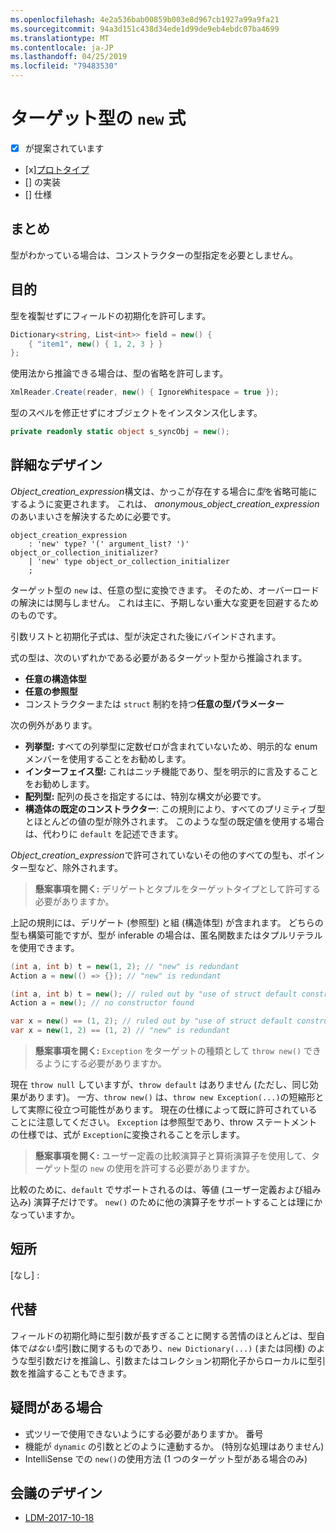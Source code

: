 ```yaml
---
ms.openlocfilehash: 4e2a536bab00859b003e8d967cb1927a99a9fa21
ms.sourcegitcommit: 94a3d151c438d34ede1d99de9eb4ebdc07ba4699
ms.translationtype: MT
ms.contentlocale: ja-JP
ms.lasthandoff: 04/25/2019
ms.locfileid: "79483530"
---
```


# <a name="target-typed-new-expressions"></a>ターゲット型の `new` 式

* [x] が提案されています
* [x][プロトタイプ](https://github.com/alrz/roslyn/tree/features/target-typed-new)
* [] の実装
* [] 仕様

## <a name="summary"></a>まとめ
[summary]: #summary

型がわかっている場合は、コンストラクターの型指定を必要としません。 

## <a name="motivation"></a>目的
[motivation]: #motivation

型を複製せずにフィールドの初期化を許可します。
```cs
Dictionary<string, List<int>> field = new() {
    { "item1", new() { 1, 2, 3 } }
};
```
使用法から推論できる場合は、型の省略を許可します。
```cs
XmlReader.Create(reader, new() { IgnoreWhitespace = true });
```
型のスペルを修正せずにオブジェクトをインスタンス化します。
```cs
private readonly static object s_syncObj = new();
```
## <a name="detailed-design"></a>詳細なデザイン
[design]: #detailed-design

*Object_creation_expression*構文は、かっこが存在する場合に*型*を省略可能にするように変更されます。 これは、 *anonymous_object_creation_expression*のあいまいさを解決するために必要です。
```antlr
object_creation_expression
    : 'new' type? '(' argument_list? ')' object_or_collection_initializer?
    | 'new' type object_or_collection_initializer
    ;
```
ターゲット型の `new` は、任意の型に変換できます。 そのため、オーバーロードの解決には関与しません。 これは主に、予期しない重大な変更を回避するためのものです。

引数リストと初期化子式は、型が決定された後にバインドされます。

式の型は、次のいずれかである必要があるターゲット型から推論されます。

- **任意の構造体型**
- **任意の参照型**
- コンストラクターまたは `struct` 制約を持つ**任意の型パラメーター**

次の例外があります。

- **列挙型:** すべての列挙型に定数ゼロが含まれていないため、明示的な enum メンバーを使用することをお勧めします。
- **インターフェイス型:** これはニッチ機能であり、型を明示的に言及することをお勧めします。
- **配列型:** 配列の長さを指定するには、特別な構文が必要です。
- **構造体の既定のコンストラクター**: この規則により、すべてのプリミティブ型とほとんどの値の型が除外されます。 このような型の既定値を使用する場合は、代わりに `default` を記述できます。

*Object_creation_expression*で許可されていないその他のすべての型も、ポインター型など、除外されます。

> **懸案事項を開く:** デリゲートとタプルをターゲットタイプとして許可する必要がありますか。

上記の規則には、デリゲート (参照型) と組 (構造体型) が含まれます。 どちらの型も構築可能ですが、型が inferable の場合は、匿名関数またはタプルリテラルを使用できます。
```cs
(int a, int b) t = new(1, 2); // "new" is redundant
Action a = new(() => {}); // "new" is redundant

(int a, int b) t = new(); // ruled out by "use of struct default constructor"
Action a = new(); // no constructor found

var x = new() == (1, 2); // ruled out by "use of struct default constructor"
var x = new(1, 2) == (1, 2) // "new" is redundant
```


> **懸案事項を開く:** `Exception` をターゲットの種類として `throw new()` できるようにする必要がありますか。

現在 `throw null` していますが、`throw default` はありません (ただし、同じ効果があります)。 一方、`throw new()` は、`throw new Exception(...)`の短縮形として実際に役立つ可能性があります。 現在の仕様によって既に許可されていることに注意してください。 `Exception` は参照型であり、throw ステートメントの仕様では、式が `Exception`に変換されることを示します。

> **懸案事項を開く:** ユーザー定義の比較演算子と算術演算子を使用して、ターゲット型の `new` の使用を許可する必要がありますか。

比較のために、`default` でサポートされるのは、等値 (ユーザー定義および組み込み) 演算子だけです。 `new()` のために他の演算子をサポートすることは理にかなっていますか。

## <a name="drawbacks"></a>短所
[drawbacks]: #drawbacks

[なし] :

## <a name="alternatives"></a>代替
[alternatives]: #alternatives

フィールドの初期化時に型引数が長すぎることに関する苦情のほとんどは、型自体で*はない型*引数に関するものであり、`new Dictionary(...)` (または同様) のような型引数だけを推論し、引数またはコレクション初期化子からローカルに型引数を推論することもできます。

## <a name="questions"></a>疑問がある場合
[questions]: #questions

- 式ツリーで使用できないようにする必要がありますか。 番号
- 機能が `dynamic` の引数とどのように連動するか。 (特別な処理はありません)
- IntelliSense での `new()`の使用方法 (1 つのターゲット型がある場合のみ)
## <a name="design-meetings"></a>会議のデザイン

- [LDM-2017-10-18](https://github.com/dotnet/csharplang/blob/master/meetings/2017/LDM-2017-10-18.md#100)
